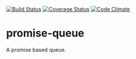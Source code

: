 [![Build Status](https://travis-ci.org/scull7/promise-queue.svg?branch=master)](https://travis-ci.org/scull7/promise-queue)
[![Coverage Status](https://coveralls.io/repos/scull7/promise-queue/badge.png?branch=master)](https://coveralls.io/r/scull7/promise-queue?branch=master)
[![Code Climate](https://codeclimate.com/github/scull7/promise-queue.png)](https://codeclimate.com/github/scull7/promise-queue)

promise-queue
=============

A promise based queue.

